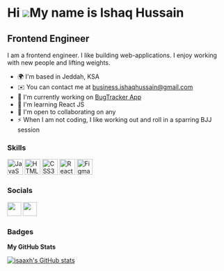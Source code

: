 <!---
# Hi, I am Ishaq

I am a frontend engineer. I like building web-applications. I enjoy working with new people and lifting weights. 

Contact info: business.ishaqhussain@gmail.com -
[Twitter](https://twitter.com/IsaaxHussain) -
[LinkedIn](https://www.linkedin.com/in/isshaqhussain)

Languages & Tool: 
HTML5, CSS3, JavaScript, React JS, TypeScript, Git, Github, Figma

---!>

<!---
isaaxh/isaaxh is a ✨ special ✨ repository because its `README.md` (this file) appears on your GitHub profile.
You can click the Preview link to take a look at your changes.
--->

Hi ![](https://user-images.githubusercontent.com/18350557/176309783-0785949b-9127-417c-8b55-ab5a4333674e.gif)My name is Ishaq Hussain
=====================================================================================================================================

Frontend Engineer
-----------------

I am a frontend engineer. I like building web-applications. I enjoy working with new people and lifting weights.

* 🌍  I'm based in Jeddah, KSA
* ✉️  You can contact me at [business.ishaqhussain@gmail.com](mailto:business.ishaqhussain@gmail.com)
* 🚀  I'm currently working on [BugTracker App](http://bugtrackerappcom)
* 🧠  I'm learning React JS
* 🤝  I'm open to collaborating on any
* ⚡  When I am not coding, I like working out and roll in a sparring BJJ session

### Skills

<p align="left">
<a href="https://developer.mozilla.org/en-US/docs/Web/JavaScript" target="_blank" rel="noreferrer"><img src="https://raw.githubusercontent.com/danielcranney/readme-generator/main/public/icons/skills/javascript-colored.svg" width="36" height="36" alt="JavaScript" /></a>
<a href="https://developer.mozilla.org/en-US/docs/Glossary/HTML5" target="_blank" rel="noreferrer"><img src="https://raw.githubusercontent.com/danielcranney/readme-generator/main/public/icons/skills/html5-colored.svg" width="36" height="36" alt="HTML5" /></a>
<a href="https://www.w3.org/TR/CSS/#css" target="_blank" rel="noreferrer"><img src="https://raw.githubusercontent.com/danielcranney/readme-generator/main/public/icons/skills/css3-colored.svg" width="36" height="36" alt="CSS3" /></a>
<a href="https://reactjs.org/" target="_blank" rel="noreferrer"><img src="https://raw.githubusercontent.com/danielcranney/readme-generator/main/public/icons/skills/react-colored.svg" width="36" height="36" alt="React" /></a>
<a href="https://www.figma.com/" target="_blank" rel="noreferrer"><img src="https://raw.githubusercontent.com/danielcranney/readme-generator/main/public/icons/skills/figma-colored.svg" width="36" height="36" alt="Figma" /></a>
</p>

### Socials

<p align="left"> <a href="https://www.github.com/isaaxh" target="_blank" rel="noreferrer"><img src="https://raw.githubusercontent.com/danielcranney/readme-generator/main/public/icons/socials/github-dark.svg" width="32" height="32" /></a> <a href="https://www.twitter.com/IsaaxHussain" target="_blank" rel="noreferrer"><img src="https://raw.githubusercontent.com/danielcranney/readme-generator/main/public/icons/socials/twitter.svg" width="32" height="32" /></a></p>

### Badges

<b>My GitHub Stats</b>

<a href="http://www.github.com/isaaxh"><img src="https://github-readme-stats.vercel.app/api?username=isaaxh&show_icons=true&hide=&count_private=true&title_color=0891b2&text_color=ffffff&icon_color=0891b2&bg_color=1c1917&hide_border=true&show_icons=true" alt="isaaxh's GitHub stats" /></a>
